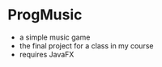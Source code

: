 # ProgMusic
 - a simple music game
 - the final project for a class in my course
 - requires JavaFX
